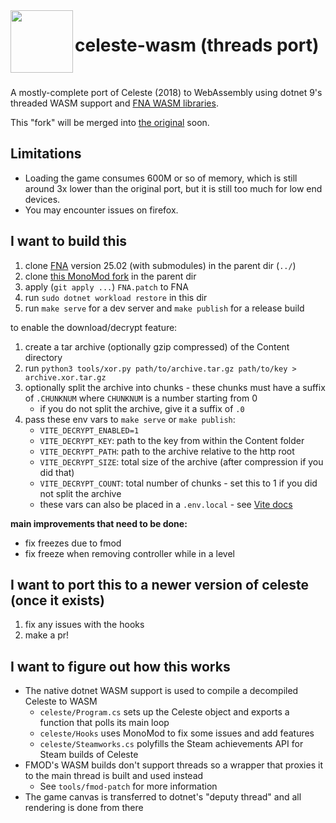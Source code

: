 <img src="public/app.ico" width=100 align="left">

<h1>celeste-wasm (threads port)</h1>

<br>

A mostly-complete port of Celeste (2018) to WebAssembly using dotnet 9's threaded WASM support and [FNA WASM libraries](https://github.com/r58playz/FNA-WASM-Build).

This "fork" will be merged into [the original](https://github.com/mercuryWorkshop/celeste-wasm) soon.

## Limitations
- Loading the game consumes 600M or so of memory, which is still around 3x lower than the original port, but it is still too much for low end devices.
- You may encounter issues on firefox.

## I want to build this
1. clone [FNA](https://github.com/FNA-XNA/FNA) version 25.02 (with submodules) in the parent dir (`../`)
2. clone [this MonoMod fork](https://github.com/r58playz/MonoMod) in the parent dir
3. apply (`git apply ...`) `FNA.patch` to FNA
4. run `sudo dotnet workload restore` in this dir
5. run `make serve` for a dev server and `make publish` for a release build

to enable the download/decrypt feature:
1. create a tar archive (optionally gzip compressed) of the Content directory
2. run `python3 tools/xor.py path/to/archive.tar.gz path/to/key > archive.xor.tar.gz`
3. optionally split the archive into chunks - these chunks must have a suffix of `.CHUNKNUM` where `CHUNKNUM` is a number starting from 0
    - if you do not split the archive, give it a suffix of `.0`
4. pass these env vars to `make serve` or `make publish`:
    - `VITE_DECRYPT_ENABLED=1`
    - `VITE_DECRYPT_KEY`: path to the key from within the Content folder
    - `VITE_DECRYPT_PATH`: path to the archive relative to the http root
    - `VITE_DECRYPT_SIZE`: total size of the archive (after compression if you did that)
    - `VITE_DECRYPT_COUNT`: total number of chunks - set this to 1 if you did not split the archive
    - these vars can also be placed in a `.env.local` - see [Vite docs](https://vite.dev/guide/env-and-mode)

**main improvements that need to be done:**
- fix freezes due to fmod
- fix freeze when removing controller while in a level

## I want to port this to a newer version of celeste (once it exists)
1. fix any issues with the hooks
2. make a pr!

## I want to figure out how this works
- The native dotnet WASM support is used to compile a decompiled Celeste to WASM
    - `celeste/Program.cs` sets up the Celeste object and exports a function that polls its main loop
    - `celeste/Hooks` uses MonoMod to fix some issues and add features
    - `celeste/Steamworks.cs` polyfills the Steam achievements API for Steam builds of Celeste
- FMOD's WASM builds don't support threads so a wrapper that proxies it to the main thread is built and used instead
    - See `tools/fmod-patch` for more information
- The game canvas is transferred to dotnet's "deputy thread" and all rendering is done from there
